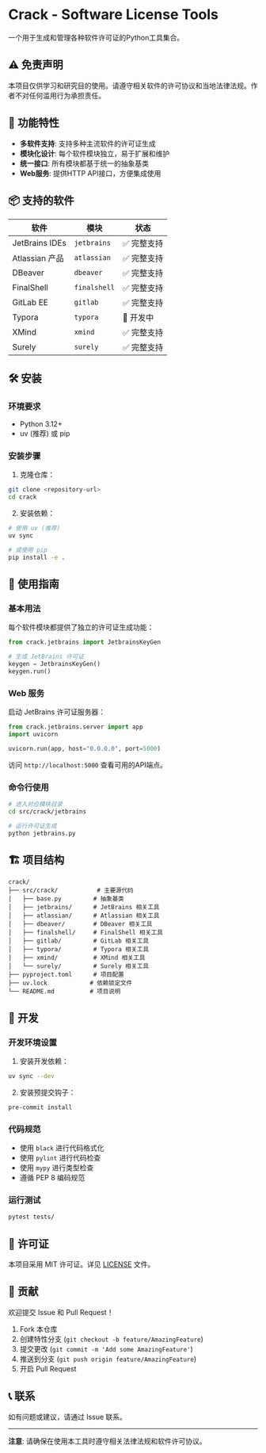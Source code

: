 # Crack - Software License Tools

一个用于生成和管理各种软件许可证的Python工具集合。

## ⚠️ 免责声明

本项目仅供学习和研究目的使用。请遵守相关软件的许可协议和当地法律法规。作者不对任何滥用行为承担责任。

## 🚀 功能特性

- **多软件支持**: 支持多种主流软件的许可证生成
- **模块化设计**: 每个软件模块独立，易于扩展和维护
- **统一接口**: 所有模块都基于统一的抽象基类
- **Web服务**: 提供HTTP API接口，方便集成使用

## 📦 支持的软件

| 软件 | 模块 | 状态 |
|------|------|------|
| JetBrains IDEs | `jetbrains` | ✅ 完整支持 |
| Atlassian 产品 | `atlassian` | ✅ 完整支持 |
| DBeaver | `dbeaver` | ✅ 完整支持 |
| FinalShell | `finalshell` | ✅ 完整支持 |
| GitLab EE | `gitlab` | ✅ 完整支持 |
| Typora | `typora` | 🚧 开发中 |
| XMind | `xmind` | ✅ 完整支持 |
| Surely | `surely` | ✅ 完整支持 |

## 🛠️ 安装

### 环境要求

- Python 3.12+
- uv (推荐) 或 pip

### 安装步骤

1. 克隆仓库：
```bash
git clone <repository-url>
cd crack
```

2. 安装依赖：
```bash
# 使用 uv (推荐)
uv sync

# 或使用 pip
pip install -e .
```

## 📖 使用指南

### 基本用法

每个软件模块都提供了独立的许可证生成功能：

```python
from crack.jetbrains import JetbrainsKeyGen

# 生成 JetBrains 许可证
keygen = JetbrainsKeyGen()
keygen.run()
```

### Web 服务

启动 JetBrains 许可证服务器：

```python
from crack.jetbrains.server import app
import uvicorn

uvicorn.run(app, host="0.0.0.0", port=5000)
```

访问 `http://localhost:5000` 查看可用的API端点。

### 命令行使用

```bash
# 进入对应模块目录
cd src/crack/jetbrains

# 运行许可证生成
python jetbrains.py
```

## 🏗️ 项目结构

```
crack/
├── src/crack/           # 主要源代码
│   ├── base.py         # 抽象基类
│   ├── jetbrains/      # JetBrains 相关工具
│   ├── atlassian/      # Atlassian 相关工具
│   ├── dbeaver/        # DBeaver 相关工具
│   ├── finalshell/     # FinalShell 相关工具
│   ├── gitlab/         # GitLab 相关工具
│   ├── typora/         # Typora 相关工具
│   ├── xmind/          # XMind 相关工具
│   └── surely/         # Surely 相关工具
├── pyproject.toml      # 项目配置
├── uv.lock            # 依赖锁定文件
└── README.md          # 项目说明
```

## 🔧 开发

### 开发环境设置

1. 安装开发依赖：
```bash
uv sync --dev
```

2. 安装预提交钩子：
```bash
pre-commit install
```

### 代码规范

- 使用 `black` 进行代码格式化
- 使用 `pylint` 进行代码检查
- 使用 `mypy` 进行类型检查
- 遵循 PEP 8 编码规范

### 运行测试

```bash
pytest tests/
```

## 📝 许可证

本项目采用 MIT 许可证。详见 [LICENSE](LICENSE) 文件。

## 🤝 贡献

欢迎提交 Issue 和 Pull Request！

1. Fork 本仓库
2. 创建特性分支 (`git checkout -b feature/AmazingFeature`)
3. 提交更改 (`git commit -m 'Add some AmazingFeature'`)
4. 推送到分支 (`git push origin feature/AmazingFeature`)
5. 开启 Pull Request

## 📞 联系

如有问题或建议，请通过 Issue 联系。

---

**注意**: 请确保在使用本工具时遵守相关法律法规和软件许可协议。
